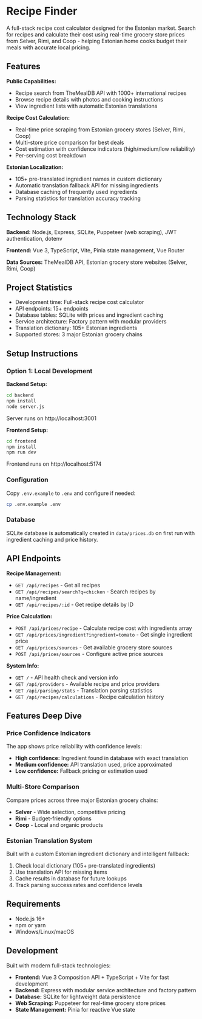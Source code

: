 # Recipe Finder

A full-stack recipe cost calculator designed for the Estonian market. Search for recipes and calculate their cost using real-time grocery store prices from Selver, Rimi, and Coop - helping Estonian home cooks budget their meals with accurate local pricing.

## Features

**Public Capabilities:**
- Recipe search from TheMealDB API with 1000+ international recipes
- Browse recipe details with photos and cooking instructions
- View ingredient lists with automatic Estonian translations

**Recipe Cost Calculation:**
- Real-time price scraping from Estonian grocery stores (Selver, Rimi, Coop)
- Multi-store price comparison for best deals
- Cost estimation with confidence indicators (high/medium/low reliability)
- Per-serving cost breakdown

**Estonian Localization:**
- 105+ pre-translated ingredient names in custom dictionary
- Automatic translation fallback API for missing ingredients
- Database caching of frequently used ingredients
- Parsing statistics for translation accuracy tracking

## Technology Stack

**Backend:** Node.js, Express, SQLite, Puppeteer (web scraping), JWT authentication, dotenv

**Frontend:** Vue 3, TypeScript, Vite, Pinia state management, Vue Router

**Data Sources:** TheMealDB API, Estonian grocery store websites (Selver, Rimi, Coop)

## Project Statistics

- Development time: Full-stack recipe cost calculator
- API endpoints: 15+ endpoints
- Database tables: SQLite with prices and ingredient caching
- Service architecture: Factory pattern with modular providers
- Translation dictionary: 105+ Estonian ingredients
- Supported stores: 3 major Estonian grocery chains

## Setup Instructions

### Option 1: Local Development

**Backend Setup:**
```bash
cd backend
npm install
node server.js
```
Server runs on http://localhost:3001

**Frontend Setup:**
```bash
cd frontend
npm install
npm run dev
```
Frontend runs on http://localhost:5174

### Configuration

Copy `.env.example` to `.env` and configure if needed:
```bash
cp .env.example .env
```

### Database

SQLite database is automatically created in `data/prices.db` on first run with ingredient caching and price history.

## API Endpoints

**Recipe Management:**
- `GET /api/recipes` - Get all recipes
- `GET /api/recipes/search?q=chicken` - Search recipes by name/ingredient
- `GET /api/recipes/:id` - Get recipe details by ID

**Price Calculation:**
- `POST /api/prices/recipe` - Calculate recipe cost with ingredients array
- `GET /api/prices/ingredient?ingredient=tomato` - Get single ingredient price
- `GET /api/prices/sources` - Get available grocery store sources
- `POST /api/prices/sources` - Configure active price sources

**System Info:**
- `GET /` - API health check and version info
- `GET /api/providers` - Available recipe and price providers
- `GET /api/parsing/stats` - Translation parsing statistics
- `GET /api/recipes/calculations` - Recipe calculation history

## Features Deep Dive

### Price Confidence Indicators

The app shows price reliability with confidence levels:
- **High confidence:** Ingredient found in database with exact translation
- **Medium confidence:** API translation used, price approximated
- **Low confidence:** Fallback pricing or estimation used

### Multi-Store Comparison

Compare prices across three major Estonian grocery chains:
- **Selver** - Wide selection, competitive pricing
- **Rimi** - Budget-friendly options
- **Coop** - Local and organic products

### Estonian Translation System

Built with a custom Estonian ingredient dictionary and intelligent fallback:
1. Check local dictionary (105+ pre-translated ingredients)
2. Use translation API for missing items
3. Cache results in database for future lookups
4. Track parsing success rates and confidence levels

## Requirements

- Node.js 16+
- npm or yarn
- Windows/Linux/macOS

## Development

Built with modern full-stack technologies:
- **Frontend:** Vue 3 Composition API + TypeScript + Vite for fast development
- **Backend:** Express with modular service architecture and factory pattern
- **Database:** SQLite for lightweight data persistence
- **Web Scraping:** Puppeteer for real-time grocery store prices
- **State Management:** Pinia for reactive Vue state
